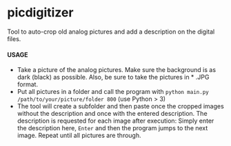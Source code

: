 # picdigitizer
Tool to auto-crop old analog pictures and add a description on the digital files.

#### USAGE
- Take a picture of the analog pictures. Make sure the background is as dark (black) as possible. Also, be sure to take the pictures in * .JPG format.
- Put all pictures in a folder and call the program with `python main.py /path/to/your/picture/folder 800` (use Python > 3)
- The tool will create a subfolder and then paste once the cropped images without the description and once with the entered description. The description is requested for each image after execution: Simply enter the description here, `Enter` and then the program jumps to the next image. Repeat until all pictures are through.
